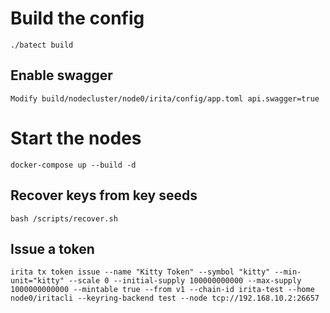 # Build the config
`./batect build`
## Enable swagger
`Modify build/nodecluster/node0/irita/config/app.toml api.swagger=true`

# Start the nodes
`docker-compose up --build -d`
## Recover keys from key seeds
`bash /scripts/recover.sh`
## Issue a token
`irita tx token issue --name "Kitty Token" --symbol "kitty" --min-unit="kitty" --scale 0 --initial-supply 100000000000 --max-supply 1000000000000 --mintable true --from v1 --chain-id irita-test --home node0/iritacli --keyring-backend test --node tcp://192.168.10.2:26657`
